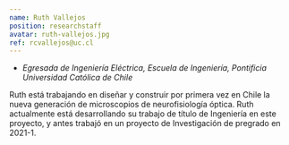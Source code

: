 ```yaml
---
name: Ruth Vallejos
position: researchstaff
avatar: ruth-vallejos.jpg
ref: rcvallejos@uc.cl
---
```


- _Egresada de Ingeniería Eléctrica, Escuela de Ingeniería, Pontificia Universidad Católica de Chile_

Ruth está trabajando en diseñar y construir por primera vez en Chile la nueva generación de microscopios de neurofisiología óptica. Ruth actualmente está desarrollando su trabajo de título de Ingeniería en este proyecto, y antes trabajó en un proyecto de Investigación de pregrado en 2021-1. 